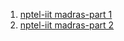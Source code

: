 1. <a href="https://www.youtube.com/watch?v=pI-3TreYU18&list=PLEAYkSg4uSQ1r-2XrJ_GBzzS6I-f8yfRU&index=109">nptel-iit madras-part 1</a>
2. <a href="https://www.youtube.com/watch?v=9TFnjJkfqmA&list=PLEAYkSg4uSQ1r-2XrJ_GBzzS6I-f8yfRU&index=110">nptel-iit madras-part 2</a>
